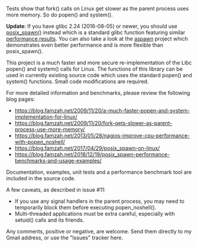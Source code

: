 Tests show that fork() calls on Linux get slower as the parent process uses more memory. So do popen() and system().

**Update**: If you have glibc 2.24 (2016-08-05) or newer, you should use [posix_spawn()](https://linux.die.net/man/3/posix_spawn) instead which is a standard glibc function featuring similar [performance results](https://blog.famzah.net/2018/12/19/posix_spawn-performance-benchmarks-and-usage-examples/). You can also take a look at the [aspawn](https://github.com/NobodyXu/aspawn) project which demonstrates even better performance and is more flexible than posix_spawn().

This project is a much faster and more secure re-implementation of the Libc popen() and system() calls for Linux. The functions of this library can be used in currently existing source code which uses the standard popen() and system() functions. Small code modifications are required.

For more detailed information and benchmarks, please review the following blog pages:
  * https://blog.famzah.net/2009/11/20/a-much-faster-popen-and-system-implementation-for-linux/
  * https://blog.famzah.net/2009/11/20/fork-gets-slower-as-parent-process-use-more-memory/
  * https://blog.famzah.net/2013/05/28/nagios-improve-cpu-performance-with-popen_noshell/
  * https://blog.famzah.net/2017/04/29/posix_spawn-on-linux/
  * https://blog.famzah.net/2018/12/19/posix_spawn-performance-benchmarks-and-usage-examples/

Documentation, examples, unit tests and a performance benchmark tool are included in the source code.

A few caveats, as described in issue #11:
- If you use any signal handlers in the parent process, you may need to temporarily block them before executing popen_noshell().
- Multi-threaded applications must be extra careful, especially with setuid() calls and its friends.

Any comments, positive or negative, are welcome. Send them directly to my Gmail address, or use the "Issues" tracker here.
